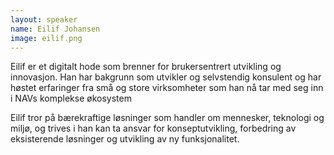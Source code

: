 ```yaml
---
layout: speaker
name: Eilif Johansen
image: eilif.png
---
```

Eilif er et digitalt hode som brenner for brukersentrert utvikling og innovasjon. Han har bakgrunn som utvikler og selvstendig konsulent og har høstet erfaringer fra små og store virksomheter som han nå tar med seg inn i NAVs komplekse økosystem

Eilif tror på bærekraftige løsninger som handler om mennesker, teknologi og miljø, og trives i han kan ta ansvar for konseptutvikling, forbedring av eksisterende løsninger og utvikling av ny funksjonalitet.

